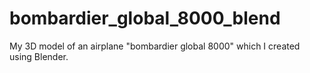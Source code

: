 # bombardier_global_8000_blend
My 3D model of an airplane "bombardier global 8000" which I created using Blender.
